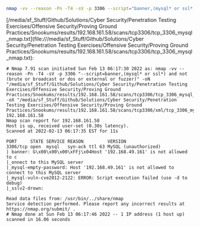 ```bash
nmap -vv --reason -Pn -T4 -sV -p 3306 --script="banner,(mysql* or ssl*) and not (brute or broadcast or dos or external or fuzzer)" -oN "/media/sf_Stuff/Github/Solutions/Cyber Security/Penetration Testing Exercises/Offensive Security/Proving Ground Practices/Snookums/results/192.168.161.58/scans/tcp3306/tcp_3306_mysql_nmap.txt" -oX "/media/sf_Stuff/Github/Solutions/Cyber Security/Penetration Testing Exercises/Offensive Security/Proving Ground Practices/Snookums/results/192.168.161.58/scans/tcp3306/xml/tcp_3306_mysql_nmap.xml" 192.168.161.58
```

[/media/sf_Stuff/Github/Solutions/Cyber Security/Penetration Testing Exercises/Offensive Security/Proving Ground Practices/Snookums/results/192.168.161.58/scans/tcp3306/tcp_3306_mysql_nmap.txt](file:///media/sf_Stuff/Github/Solutions/Cyber Security/Penetration Testing Exercises/Offensive Security/Proving Ground Practices/Snookums/results/192.168.161.58/scans/tcp3306/tcp_3306_mysql_nmap.txt):

```
# Nmap 7.91 scan initiated Sun Feb 13 06:17:30 2022 as: nmap -vv --reason -Pn -T4 -sV -p 3306 "--script=banner,(mysql* or ssl*) and not (brute or broadcast or dos or external or fuzzer)" -oN "/media/sf_Stuff/Github/Solutions/Cyber Security/Penetration Testing Exercises/Offensive Security/Proving Ground Practices/Snookums/results/192.168.161.58/scans/tcp3306/tcp_3306_mysql_nmap.txt" -oX "/media/sf_Stuff/Github/Solutions/Cyber Security/Penetration Testing Exercises/Offensive Security/Proving Ground Practices/Snookums/results/192.168.161.58/scans/tcp3306/xml/tcp_3306_mysql_nmap.xml" 192.168.161.58
Nmap scan report for 192.168.161.58
Host is up, received user-set (0.30s latency).
Scanned at 2022-02-13 06:17:35 EST for 11s

PORT     STATE SERVICE REASON         VERSION
3306/tcp open  mysql   syn-ack ttl 63 MySQL (unauthorized)
| banner: G\x00\x00\x00\xFFj\x04Host '192.168.49.161' is not allowed to c
|_onnect to this MySQL server
|_mysql-empty-password: Host '192.168.49.161' is not allowed to connect to this MySQL server
|_mysql-vuln-cve2012-2122: ERROR: Script execution failed (use -d to debug)
|_sslv2-drown: 

Read data files from: /usr/bin/../share/nmap
Service detection performed. Please report any incorrect results at https://nmap.org/submit/ .
# Nmap done at Sun Feb 13 06:17:46 2022 -- 1 IP address (1 host up) scanned in 16.06 seconds

```
